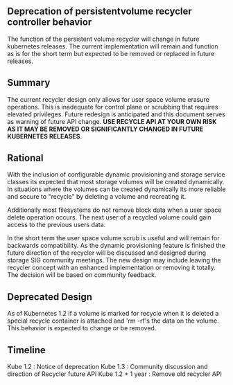 ## Deprecation of persistentvolume recycler controller behavior
The function of the persistent volume recycler will change in future kubernetes releases.  The current implementation will remain and function as is for the short term but expected to be removed or replaced in future releases.  

## Summary
The current recycler design only allows for user space volume erasure operations.  This is inadequate for control plane or scrubbing that requires elevated privileges.  Future redesign is anticipated and this document serves as warning of future API change. **USE RECYCLE API AT YOUR OWN RISK AS IT MAY BE REMOVED OR SIGNIFICANTLY CHANGED IN FUTURE KUBERNETES RELEASES**.

## Rational
With the inclusion of configurable dynamic provisioning and storage service classes its expected that most storage volumes will be created dynamically.  In situations where the volumes can be created dynamically its more reliable and secure to "recycle" by deleting a volume and recreating it.

Additionally most filesystems do not remove block data when a user space delete operation occurs.  The next user of a recycled volume could gain access to the previous users data.

In the short term the user space volume scrub is useful and will remain for backwards compatibility.  As the dynamic provisioning feature is finished the future direction of the recycler will be discussed and designed during storage SIG community meetings.  The new design may include leaving the recycler concept with an enhanced implementation or removing it totally.  The decision will be based on community feedback.

## Deprecated Design
As of Kubernetes 1.2 if a volume is marked for recycle when it is deleted a special recycle container is attached and 'rm -rf's the data on the volume.  This behavior is expected to change or be removed.


## Timeline

Kube 1.2 : Notice of deprecation
Kube 1.3 : Community discussion and direction of Recycler future API
Kube 1.2 + 1 year : Remove old recycler API
